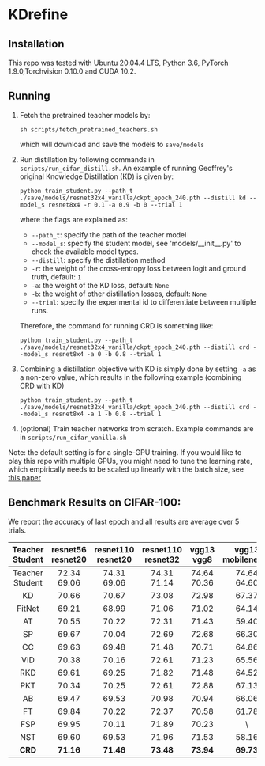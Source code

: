 # KDrefine


## Installation

This repo was tested with Ubuntu 20.04.4 LTS, Python 3.6, PyTorch 1.9.0,Torchvision 0.10.0 and CUDA 10.2.

## Running

1. Fetch the pretrained teacher models by:

    ```
    sh scripts/fetch_pretrained_teachers.sh
    ```
   which will download and save the models to `save/models`
   
2. Run distillation by following commands in `scripts/run_cifar_distill.sh`. An example of running Geoffrey's original Knowledge Distillation (KD) is given by:

    ```
    python train_student.py --path_t ./save/models/resnet32x4_vanilla/ckpt_epoch_240.pth --distill kd --model_s resnet8x4 -r 0.1 -a 0.9 -b 0 --trial 1
    ```
    where the flags are explained as:
    - `--path_t`: specify the path of the teacher model
    - `--model_s`: specify the student model, see 'models/\_\_init\_\_.py' to check the available model types.
    - `--distill`: specify the distillation method
    - `-r`: the weight of the cross-entropy loss between logit and ground truth, default: `1`
    - `-a`: the weight of the KD loss, default: `None`
    - `-b`: the weight of other distillation losses, default: `None`
    - `--trial`: specify the experimental id to differentiate between multiple runs.
    
    Therefore, the command for running CRD is something like:
    ```
    python train_student.py --path_t ./save/models/resnet32x4_vanilla/ckpt_epoch_240.pth --distill crd --model_s resnet8x4 -a 0 -b 0.8 --trial 1
    ```
    
3. Combining a distillation objective with KD is simply done by setting `-a` as a non-zero value, which results in the following example (combining CRD with KD)
    ```
    python train_student.py --path_t ./save/models/resnet32x4_vanilla/ckpt_epoch_240.pth --distill crd --model_s resnet8x4 -a 1 -b 0.8 --trial 1     
    ```

4. (optional) Train teacher networks from scratch. Example commands are in `scripts/run_cifar_vanilla.sh`

Note: the default setting is for a single-GPU training. If you would like to play this repo with multiple GPUs, you might need to tune the learning rate, which empirically needs to be scaled up linearly with the batch size, see [this paper](https://arxiv.org/abs/1706.02677)

## Benchmark Results on CIFAR-100:

We report the accuracy of last epoch and all results are average over 5 trials.

| Teacher <br> Student | resnet56 <br> resnet20 | resnet110 <br> resnet20 | resnet110 <br> resnet32 | vgg13 <br> vgg8  | vgg13 <br> mobilenetv2 | resnet50 <br> mobilenetv2 | resnet50 <br> vgg8 |
|:--------------------:|:----------------------:|:----------------------:|:----------------------:|:-----------------------:|:----------------------:|:----------------------:|:-----------------------:|
| Teacher <br> Student |  72.34 <br> 69.06      |    74.31 <br> 69.06     |    74.31 <br> 71.14     |  74.64 <br> 70.36 |    74.64 <br> 64.60    |     79.34 <br> 64.60 |  79.34 <br> 70.36 |
|          KD          |         70.66          |          70.67          |          73.08          |       72.98       |       67.37          |           67.35           |       73.81        | 
|        FitNet        |         69.21          |          68.99          |          71.06          |       71.02       |       64.14          |           63.16           |       70.69        | 
|          AT          |         70.55          |          70.22          |          72.31          |       71.43       |       59.40          |           58.58           |       71.84        | 
|          SP          |         69.67          |          70.04          |          72.69          |       72.68       |       66.30          |           68.08           |       73.34        | 
|          CC          |         69.63          |          69.48          |          71.48          |       70.71       |       64.86          |           65.43           |       70.25        |  
|         VID          |         70.38          |          70.16          |          72.61          |       71.23       |       65.56          |           67.57           |       70.30        |  
|         RKD          |         69.61          |          69.25          |          71.82          |       71.48       |       64.52          |           64.43           |       71.50        | 
|         PKT          |         70.34          |          70.25          |          72.61          |       72.88       |       67.13          |           66.52           |       73.01        |
|          AB          |         69.47          |          69.53          |          70.98          |       70.94       |       66.06          |           67.20           |       70.65        | 
|          FT          |         69.84          |          70.22          |          72.37          |       70.58       |       61.78          |           60.99           |       70.29        |
|         FSP          |         69.95          |          70.11          |          71.89          |       70.23       |         \            |              \        |                 \      |
|         NST          |         69.60          |          69.53          |          71.96          |       71.53       |       58.16          |           64.96           |       71.28        |
|       **CRD**        |       **71.16**        |        **71.46**        |        **73.48**        |     **73.94**     |     **69.73**        |         **69.11**         |     **74.30**      |

